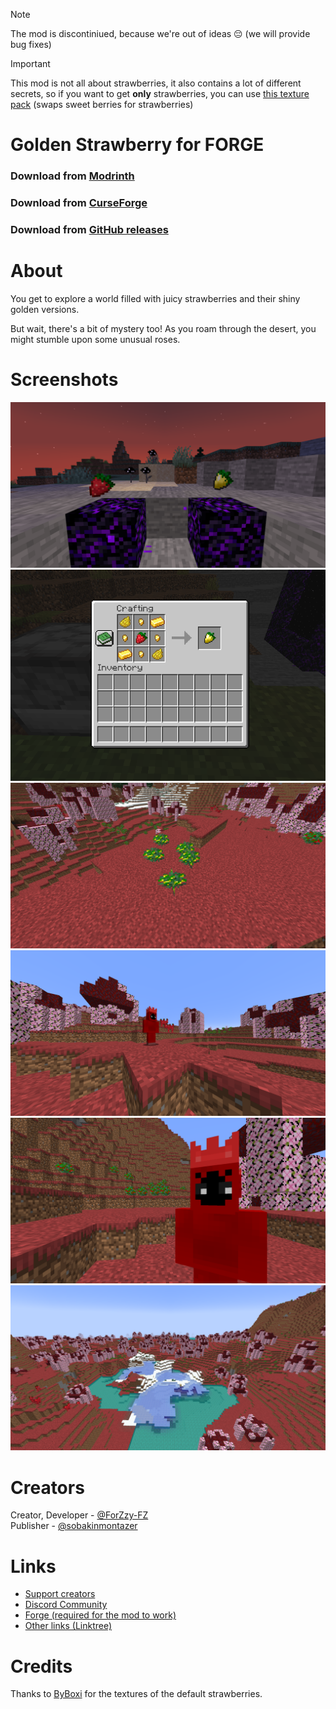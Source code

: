 > [!NOTE]
> The mod is discontiniued, because we're out of ideas 😔 (we will provide bug fixes)

> [!IMPORTANT]
> This mod is not all about strawberries, it also contains a lot of different secrets, so
if you want to get **only** strawberries, you can use [this texture pack](https://www.curseforge.com/minecraft/texture-packs/strawberry-bushes) (swaps sweet berries for strawberries)

# Golden Strawberry for FORGE
### Download from [Modrinth](https://modrinth.com/mod/golden-strawberry)
### Download from [CurseForge](https://www.curseforge.com/minecraft/mc-mods/golden-strawberry)
### Download from [GitHub releases](https://github.com/sobakinmontazer/GoldenStrawberry/releases)
# About
You get to explore a world filled with juicy strawberries and their shiny golden versions.

But wait, there's a bit of mystery too! As you roam through the desert, you might stumble upon some unusual roses.



# Screenshots
![img1](screenshots/img1.png)
![img2](screenshots/img2.png)
![img3](screenshots/img3.png)
![img4](screenshots/img4.png)
![img5](screenshots/img5.png)
![img6](screenshots/img6.png)

# Creators
Creator, Developer - [@ForZzy-FZ](https://github.com/ForZzy-FZ)<br/>
Publisher - [@sobakinmontazer](https://github.com/sobakinmontazer)

# Links
- [Support creators](https://github.com/sobakinmontazer/GoldenStrawberry/wiki/Donations)
- [Discord Community](https://discord.gg/YNsut5NJJp)
- [Forge (required for the mod to work)](https://files.minecraftforge.net/net/minecraftforge/forge/)
- [Other links (Linktree)](https://linktr.ee/golden_strawberry)

# Credits
Thanks to [ByBoxi](https://www.curseforge.com/members/byboxi/projects) for the textures of the default strawberries.
